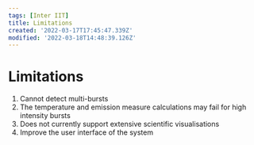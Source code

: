 ```yaml
---
tags: [Inter IIT]
title: Limitations
created: '2022-03-17T17:45:47.339Z'
modified: '2022-03-18T14:48:39.126Z'
---
```


# Limitations

1. Cannot detect multi-bursts
2. The temperature and emission measure calculations may fail for high intensity bursts
3. Does not currently support extensive scientific visualisations
4. Improve the user interface of the system
